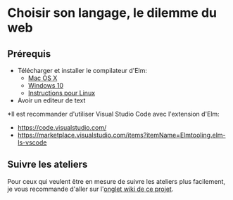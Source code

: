 # Choisir son langage, le dilemme du web

## Prérequis

* Télécharger et installer le compilateur d'Elm:
  * [Mac OS X](https://github.com/elm/compiler/releases/download/0.19.1/installer-for-mac.pkg)
  * [Windows 10](https://github.com/elm/compiler/releases/download/0.19.1/installer-for-windows.exe)
  * [Instructions pour Linux](https://github.com/elm/compiler/blob/master/installers/linux/README.md)
* Avoir un editeur de text

\*Il est recommander d'utiliser Visual Studio Code avec l'extension d'Elm:
  * https://code.visualstudio.com/
  * https://marketplace.visualstudio.com/items?itemName=Elmtooling.elm-ls-vscode

## Suivre les ateliers

Pour ceux qui veulent être en mesure de suivre les ateliers plus facilement, je vous recommande d'aller sur l'[onglet wiki de ce projet](https://github.com/User53-official/seminaire/wiki).
